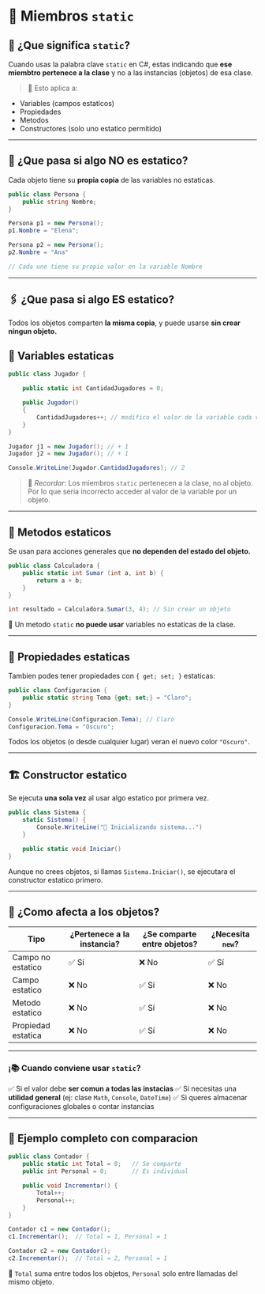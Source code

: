 # 💢 Miembros `static`

## 📌 ¿Que significa `static`?

Cuando usas la palabra clave `static` en C#, estas indicando que **ese miembtro pertenece a la clase** y no a las instancias (objetos) de esa clase.

> 🧩 Esto aplica a:

- Variables (campos estaticos)
- Propiedades
- Metodos
- Constructores (solo uno estatico permitido)

---

## 🚫 ¿Que pasa si algo NO es estatico?

Cada objeto tiene su **propia copia** de las variables no estaticas.

```csharp
public class Persona {
    public string Nombre;
}

Persona p1 = new Persona();
p1.Nombre = "Elena";

Persona p2 = new Persona();
p2.Nombre = "Ana"

// Cada uno tiene su propio valor en la variable Nombre
```

---

## 🖇️ ¿Que pasa si algo ES estatico?

Todos los objetos comparten **la misma copia**, y puede usarse **sin crear ningun objeto.**

## 🔡 Variables estaticas

```csharp
public class Jugador {

    public static int CantidadJugadores = 0;

    public Jugador()
    {
        CantidadJugadores++; // modifico el valor de la variable cada vez que creo un jugador nuevo
    }
}

Jugador j1 = new Jugador(); // + 1
Jugador j2 = new Jugador(); // + 1

Console.WriteLine(Jugador.CantidadJugadores); // 2
```

>📌 *Recordar*: Los miembros `static` pertenecen a la clase, no al objeto. Por lo que seria incorrecto acceder al valor de la variable por un objeto.

---

## 🔧 Metodos estaticos

Se usan para acciones generales que **no dependen del estado del objeto.**

```csharp
public class Calculadora {
    public static int Sumar (int a, int b) {
        return a + b;
    }
}

int resultado = Calculadora.Sumar(3, 4); // Sin crear un objeto
```

🚫 Un metodo `static` **no puede usar** variables no estaticas de la clase.

---

## 🧱 Propiedades estaticas

Tambien podes tener propiedades con `{ get; set; }` estaticas:

```csharp
public class Configuracion {
    public static string Tema {get; set;} = "Claro";
}

Console.WriteLine(Configuracion.Tema); // Claro
Configuracion.Tema = "Oscuro";
```

Todos los objetos (o desde cualquier lugar) veran el nuevo color `"Oscuro"`.

---

## 🏗️ Constructor estatico

Se ejecuta **una sola vez** al usar algo estatico por primera vez.

```csharp
public class Sistema {
    static Sistema() {
        Console.WriteLine("🚀 Inicializando sistema...")
    }

    public static void Iniciar()
}
```

Aunque no crees objetos, si llamas `Sistema.Iniciar()`, se ejecutara el constructor estatico primero.

---

## 🤔 ¿Como afecta a los objetos?

| Tipo | ¿Pertenece a la instancia? | ¿Se comparte entre objetos? | ¿Necesita `new`? |
|------|----------------------------|-----------------------------|------------------|
|Campo no estatico | ✅ Sí | ❌ No | ✅ Sí |
|Campo estatico | ❌ No | ✅ Sí | ❌ No |
|Metodo estatico | ❌ No | ✅ Sí | ❌ No |
|Propiedad estatica | ❌ No | ✅ Sí | ❌ No |

---

### ¡📚 Cuando conviene usar `static`?

✅ Si el valor debe **ser comun a todas las instacias**
✅ Si necesitas una **utilidad general** (ej: clase `Math`, `Console`, `DateTime`)
✅ Si queres almacenar configuraciones globales o contar instancias

---

## 🧠 Ejemplo completo con comparacion

```csharp
public class Contador {
    public static int Total = 0;   // Se comparte
    public int Personal = 0;       // Es individual

    public void Incrementar() {
        Total++;
        Personal++;
    }
}
```

```csharp
Contador c1 = new Contador();
c1.Incrementar();  // Total = 1, Personal = 1

Contador c2 = new Contador();
c2.Incrementar();  // Total = 2, Personal = 1
```

📌 `Total` suma entre todos los objetos, `Personal` solo entre llamadas del mismo objeto.
 